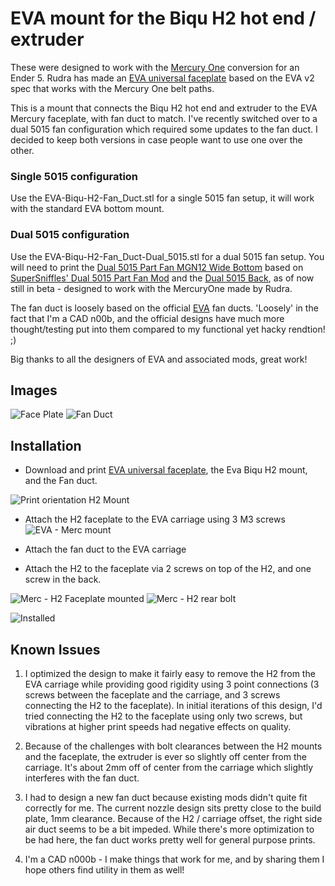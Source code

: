 # EVA mount for the Biqu H2 hot end / extruder

These were designed to work with the [Mercury One](https://github.com/ZeroGDesign/Mercury) conversion for an Ender 5. Rudra has made an [EVA universal faceplate](https://drive.google.com/drive/folders/1WeMnU41LHNeeJy4bnJhXC6Zqy8RPeaLE) based on the EVA v2 spec that works with the Mercury One belt paths.

This is a mount that connects the Biqu H2 hot end and extruder to the EVA Mercury faceplate, with fan duct to match. I've recently switched over to a dual 5015 fan configuration which required some updates to the fan duct. I decided to keep both versions in case people want to use one over the other.

### Single 5015 configuration
Use the EVA-Biqu-H2-Fan_Duct.stl for a single 5015 fan setup, it will work with the standard EVA bottom mount.

### Dual 5015 configuration
Use the EVA-Biqu-H2-Fan_Duct-Dual_5015.stl for a dual 5015 fan setup. You will need to print the [Dual 5015 Part Fan MGN12 Wide Bottom](https://contrib.eva-3d.page/cooling/assets/dual_5015_bottom_mgn12_wide.stp) based on [SuperSniffles' Dual 5015 Part Fan Mod](https://contrib.eva-3d.page/cooling/dual_5015_part_fan/) and the [Dual 5015 Back](https://cad.onshape.com/documents/3150483a4a0db74e9c812414/w/fabd97c377670e0877f4f9b6/e/330a36823247faf38c00b828), as of now still in beta - designed to work with the MercuryOne made by Rudra.

The fan duct is loosely based on the official [EVA](https://main.eva-3d.page/) fan ducts. 'Loosely' in the fact that I'm a CAD n00b, and the official designs have much more thought/testing put into them compared to my functional yet hacky rendtion! ;)

Big thanks to all the designers of EVA and associated mods, great work!

## Images
![Face Plate](/img/EVA-Biqu-H2-Faceplate.png)
![Fan Duct](/img/EVA-Biqu-H2-Fan_Duct.png)

## Installation
* Download and print [EVA universal faceplate](https://drive.google.com/drive/folders/1WeMnU41LHNeeJy4bnJhXC6Zqy8RPeaLE), the Eva Biqu H2 mount, and the Fan duct.

![Print orientation H2 Mount](/img/EVA-H2_mount.jpg)

* Attach the H2 faceplate to the EVA carriage using 3 M3 screws
![EVA - Merc mount](/img/EVA-Merc-Mount.jpg)

* Attach the fan duct to the EVA carriage

* Attach the H2 to the faceplate via 2 screws on top of the H2, and one screw in the back.

![Merc - H2 Faceplate mounted](/img/EVA-H2_mount-installed.jpg)
![Merc - H2 rear bolt](/img/EVA-Merc-H2-install-rear-bolt.jpeg)

![Installed](/img/EVA-H2_installed.jpg)


## Known Issues
1. I optimized the design to make it fairly easy to remove the H2 from the EVA carriage while providing good rigidity using 3 point connections (3 screws between the faceplate and the carriage, and 3 screws connecting the H2 to the faceplate). In initial iterations of this design, I'd tried connecting the H2 to the faceplate using only two screws, but vibrations at higher print speeds had negative effects on quality.

2. Because of the challenges with bolt clearances between the H2 mounts and the faceplate, the extruder is ever so slightly off center from the carriage. It's about 2mm off of center from the carriage which slightly interferes with the fan duct.

3. I had to design a new fan duct because existing mods didn't quite fit correctly for me. The current nozzle design sits pretty close to the build plate, 1mm clearance. Because of the H2 / carriage offset, the right side air duct seems to be a bit impeded. While there's more optimization to be had here, the fan duct works pretty well for general purpose prints.

4. I'm a CAD n000b - I make things that work for me, and by sharing them I hope others find utility in them as well!
